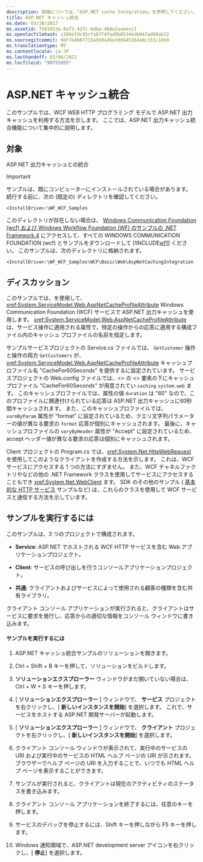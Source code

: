 ```yaml
---
description: 詳細については、「ASP.NET cache Integration」を参照してください。
title: ASP.NET キャッシュ統合
ms.date: 03/30/2017
ms.assetid: f581923a-8a72-42fc-bd6a-46de2aaeecc1
ms.openlocfilehash: c366efdc95cfa67f4fad9b8534edb047ad98ab32
ms.sourcegitcommit: ddf7edb67715a5b9a45e3dd44536dabc153c1de0
ms.translationtype: MT
ms.contentlocale: ja-JP
ms.lasthandoff: 02/06/2021
ms.locfileid: "99755955"
---
```

# <a name="aspnet-caching-integration"></a>ASP.NET キャッシュ統合

このサンプルでは、WCF WEB HTTP プログラミング モデルで ASP.NET 出力キャッシュを利用する方法を示します。 ここでは、ASP.NET 出力キャッシュ統合機能について集中的に説明します。

## <a name="demonstrates"></a>対象

ASP.NET 出力キャッシュとの統合

> [!IMPORTANT]
> サンプルは、既にコンピューターにインストールされている場合があります。 続行する前に、次の (既定の) ディレクトリを確認してください。
>
> `<InstallDrive>:\WF_WCF_Samples`
>
> このディレクトリが存在しない場合は、 [Windows Communication Foundation (wcf) および Windows Workflow Foundation (WF) のサンプルの .NET Framework 4](https://www.microsoft.com/download/details.aspx?id=21459) にアクセスして、すべての WINDOWS COMMUNICATION FOUNDATION (wcf) とサンプルをダウンロードして [!INCLUDE[wf1](../../../../includes/wf1-md.md)] ください。 このサンプルは、次のディレクトリに格納されます。
>
> `<InstallDrive>:\WF_WCF_Samples\WCF\Basic\Web\AspNetCachingIntegration`

## <a name="discussion"></a>ディスカッション

このサンプルでは、を使用して、 <xref:System.ServiceModel.Web.AspNetCacheProfileAttribute> Windows Communication Foundation (WCF) サービスで ASP.NET 出力キャッシュを使用します。 <xref:System.ServiceModel.Web.AspNetCacheProfileAttribute> は、サービス操作に適用される属性で、特定の操作からの応答に適用する構成ファイル内のキャッシュ プロファイルの名前を指定します。

サンプルサービスプロジェクトの Service.cs ファイルでは、 `GetCustomer` 操作と操作の両方 `GetCustomers` が、 <xref:System.ServiceModel.Web.AspNetCacheProfileAttribute> キャッシュプロファイル名 "CacheFor60Seconds" を提供するに設定されています。 サービスプロジェクトの Web.config ファイルでは、<> の <> 要素の下にキャッシュプロファイル "CacheFor60Seconds" が用意されてい `caching` `system.web` ます。 このキャッシュプロファイルでは、属性の値 `duration` は "60" なので、このプロファイルに関連付けられている応答は ASP.NET 出力キャッシュに60秒間キャッシュされます。 また、このキャッシュプロファイルでは、 `varmByParam` 属性が "format" に設定されているため、クエリ文字列パラメーターの値が異なる要求の `format` 応答が個別にキャッシュされます。 最後に、キャッシュプロファイルの `varyByHeader` 属性が "Accept" に設定されているため、accept ヘッダー値が異なる要求の応答は個別にキャッシュされます。

Client プロジェクトの Program.cs では、<xref:System.Net.HttpWebRequest> を使用してこのようなクライアントを作成する方法を示します。 これは、WCF サービスにアクセスする 1 つの方法にすぎません。 また、WCF チャネルファクトリやなどの他の .NET Framework クラスを使用してサービスにアクセスすることもでき <xref:System.Net.WebClient> ます。 SDK のその他のサンプル ( [基本的な HTTP サービス](basic-http-service.md) サンプルなど) は、これらのクラスを使用して WCF サービスと通信する方法を示しています。

## <a name="to-run-the-sample"></a>サンプルを実行するには

このサンプルは、3 つのプロジェクトで構成されます。

- **Service**: ASP.NET でホストされる WCF HTTP サービスを含む Web アプリケーションプロジェクト。

- **Client**: サービスの呼び出しを行うコンソールアプリケーションプロジェクト。

- **共通**: クライアントおよびサービスによって使用される顧客の種類を含む共有ライブラリ。

クライアント コンソール アプリケーションが実行されると、クライアントはサービスに要求を発行し、応答からの適切な情報をコンソール ウィンドウに書き込みます。

#### <a name="to-run-the-sample"></a>サンプルを実行するには

1. ASP.NET キャッシュ統合サンプルのソリューションを開きます。

2. Ctrl + Shift + B キーを押して、ソリューションをビルドします。

3. **ソリューションエクスプローラー** ウィンドウがまだ開いていない場合は、Ctrl + W + S キーを押します。

4. [ **ソリューションエクスプローラー** ] ウィンドウで、 **サービス** プロジェクトを右クリックし、[ **新しいインスタンスを開始**] を選択します。 これで、サービスをホストする ASP.NET 開発サーバーが起動します。

5. [ **ソリューションエクスプローラー** ] ウィンドウで、 **クライアント** プロジェクトを右クリックし、[ **新しいインスタンスを開始**] を選択します。

6. クライアント コンソール ウィンドウが表示されて、実行中のサービスの URI および実行中のサービスの HTML ヘルプ ページの URI が示されます。 ブラウザーでヘルプ ページの URI を入力することで、いつでも HTML ヘルプ ページを表示することができます。

7. サンプルが実行されると、クライアントは現在のアクティビティのステータスを書き込みます。

8. クライアント コンソール アプリケーションを終了するには、任意のキーを押します。

9. サービスのデバッグを停止するには、Shift キーを押しながら F5 キーを押します。

10. Windows 通知領域で、ASP.NET development server アイコンを右クリックし、[ **停止**] を選択します。
